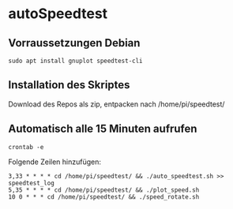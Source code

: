 # autoSpeedtest

## Vorraussetzungen Debian
```
sudo apt install gnuplot speedtest-cli
```

## Installation des Skriptes
Download des Repos als zip, entpacken nach /home/pi/speedtest/

## Automatisch alle 15 Minuten aufrufen
```
crontab -e
```

Folgende Zeilen hinzufügen:
```
3,33 * * * * cd /home/pi/speedtest/ && ./auto_speedtest.sh >> speedtest_log
5,35 * * * * cd /home/pi/speedtest/ && ./plot_speed.sh
10 0 * * * cd /home/pi/speedtest/ && ./speed_rotate.sh 
```
